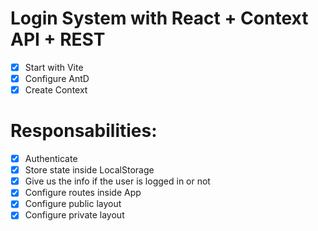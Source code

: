 # Login System with React + Context API + REST

- [x] Start with Vite
- [x] Configure AntD
- [x] Create Context

 # Responsabilities: 

 - [x] Authenticate
 - [x] Store state inside LocalStorage
 - [x] Give us the info if the user is logged in or not
 - [x] Configure routes inside App
 - [x] Configure public layout
 - [x] Configure private layout